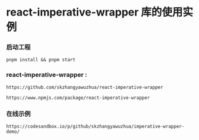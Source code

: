 # react-imperative-wrapper 库的使用实例

### 启动工程
    pnpm install && pnpm start

### react-imperative-wrapper :

    https://github.com/skzhangyawuzhua/react-imperative-wrapper

    https://www.npmjs.com/package/react-imperative-wrapper

### 在线示例
    https://codesandbox.io/p/github/skzhangyawuzhua/imperative-wrapper-demo/
